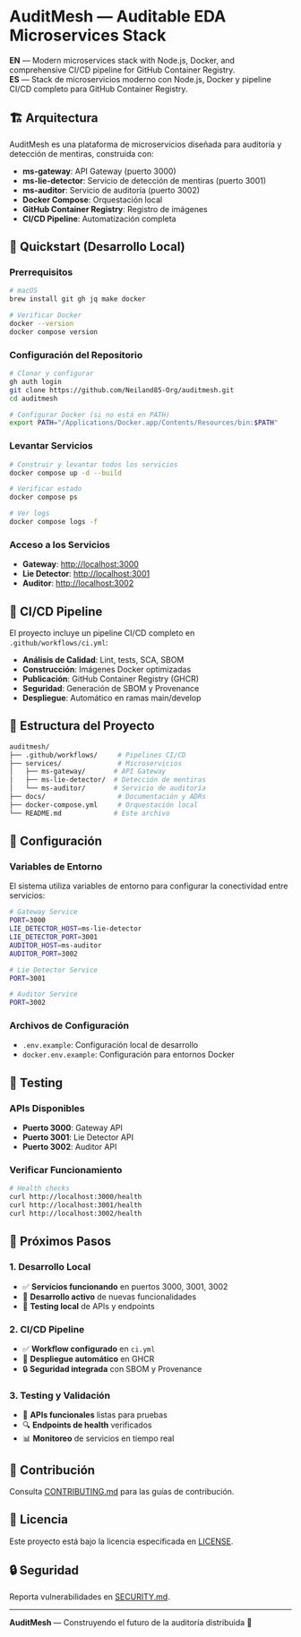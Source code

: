 
# AuditMesh — Auditable EDA Microservices Stack

**EN** — Modern microservices stack with Node.js, Docker, and comprehensive CI/CD pipeline for GitHub Container Registry.  
**ES** — Stack de microservicios moderno con Node.js, Docker y pipeline CI/CD completo para GitHub Container Registry.

## 🏗️ Arquitectura

AuditMesh es una plataforma de microservicios diseñada para auditoría y detección de mentiras, construida con:

- **ms-gateway**: API Gateway (puerto 3000)
- **ms-lie-detector**: Servicio de detección de mentiras (puerto 3001)
- **ms-auditor**: Servicio de auditoría (puerto 3002)
- **Docker Compose**: Orquestación local
- **GitHub Container Registry**: Registro de imágenes
- **CI/CD Pipeline**: Automatización completa

## 🚀 Quickstart (Desarrollo Local)

### Prerrequisitos

```bash
# macOS
brew install git gh jq make docker

# Verificar Docker
docker --version
docker compose version
```

### Configuración del Repositorio

```bash
# Clonar y configurar
gh auth login
git clone https://github.com/Neiland85-Org/auditmesh.git
cd auditmesh

# Configurar Docker (si no está en PATH)
export PATH="/Applications/Docker.app/Contents/Resources/bin:$PATH"
```

### Levantar Servicios

```bash
# Construir y levantar todos los servicios
docker compose up -d --build

# Verificar estado
docker compose ps

# Ver logs
docker compose logs -f
```

### Acceso a los Servicios

- **Gateway**: <http://localhost:3000>
- **Lie Detector**: <http://localhost:3001>
- **Auditor**: <http://localhost:3002>

## 🔧 CI/CD Pipeline

El proyecto incluye un pipeline CI/CD completo en `.github/workflows/ci.yml`:

- **Análisis de Calidad**: Lint, tests, SCA, SBOM
- **Construcción**: Imágenes Docker optimizadas
- **Publicación**: GitHub Container Registry (GHCR)
- **Seguridad**: Generación de SBOM y Provenance
- **Despliegue**: Automático en ramas main/develop

## 📁 Estructura del Proyecto

```bash
auditmesh/
├── .github/workflows/     # Pipelines CI/CD
├── services/              # Microservicios
│   ├── ms-gateway/       # API Gateway
│   ├── ms-lie-detector/  # Detección de mentiras
│   └── ms-auditor/       # Servicio de auditoría
├── docs/                  # Documentación y ADRs
├── docker-compose.yml     # Orquestación local
└── README.md             # Este archivo
```

## 🚀 Configuración

### Variables de Entorno

El sistema utiliza variables de entorno para configurar la conectividad entre servicios:

```bash
# Gateway Service
PORT=3000
LIE_DETECTOR_HOST=ms-lie-detector
LIE_DETECTOR_PORT=3001
AUDITOR_HOST=ms-auditor
AUDITOR_PORT=3002

# Lie Detector Service
PORT=3001

# Auditor Service
PORT=3002
```

### Archivos de Configuración

- `.env.example`: Configuración local de desarrollo
- `docker.env.example`: Configuración para entornos Docker

## 🧪 Testing

### APIs Disponibles

- **Puerto 3000**: Gateway API
- **Puerto 3001**: Lie Detector API
- **Puerto 3002**: Auditor API

### Verificar Funcionamiento

```bash
# Health checks
curl http://localhost:3000/health
curl http://localhost:3001/health
curl http://localhost:3002/health
```

## 🚀 Próximos Pasos

### 1. Desarrollo Local

- ✅ **Servicios funcionando** en puertos 3000, 3001, 3002
- 🔄 **Desarrollo activo** de nuevas funcionalidades
- 🧪 **Testing local** de APIs y endpoints

### 2. CI/CD Pipeline

- ✅ **Workflow configurado** en `ci.yml`
- 🚀 **Despliegue automático** en GHCR
- 🔒 **Seguridad integrada** con SBOM y Provenance

### 3. Testing y Validación

- 🧪 **APIs funcionales** listas para pruebas
- 🔍 **Endpoints de health** verificados
- 📊 **Monitoreo** de servicios en tiempo real

## 🤝 Contribución

Consulta [CONTRIBUTING.md](CONTRIBUTING.md) para las guías de contribución.

## 📄 Licencia

Este proyecto está bajo la licencia especificada en [LICENSE](LICENSE).

## 🔒 Seguridad

Reporta vulnerabilidades en [SECURITY.md](SECURITY.md).

---

**AuditMesh** — Construyendo el futuro de la auditoría distribuida 🚀
